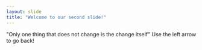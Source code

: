 ```yaml
---
layout: slide
title: "Welcome to our second slide!"
---
```

"Only one thing that does not change is the change itself"
Use the left arrow to go back!
